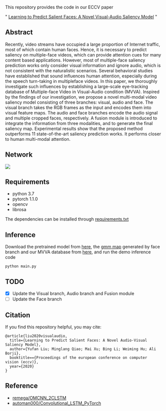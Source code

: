 This repository provides the code in our ECCV paper 

"
[Learning to Predict Salient Faces: A Novel Visual-Audio Saliency Model](https://www.ecva.net/papers/eccv_2020/papers_ECCV/papers/123650409.pdf)
"

## Abstract
Recently, video streams have occupied a large proportion of
Internet traffic, most of which contain human faces. Hence, it is necessary to predict saliency on multiple-face videos, which can provide
attention cues for many content based applications. However, most of
multiple-face saliency prediction works only consider visual information
and ignore audio, which is not consistent with the naturalistic scenarios. Several behavioral studies have established that sound influences
human attention, especially during the speech turn-taking in multipleface videos. In this paper, we thoroughly investigate such influences by
establishing a large-scale eye-tracking database of Multiple-face Video in
Visual-Audio condition (MVVA). Inspired by the findings of our investigation, we propose a novel multi-modal video saliency model consisting
of three branches: visual, audio and face. The visual branch takes the
RGB frames as the input and encodes them into visual feature maps. The audio and face branches encode the audio signal and multiple
cropped faces, respectively. A fusion module is introduced to integrate
the information from three modalities, and to generate the final saliency
map. Experimental results show that the proposed method outperforms
11 state-of-the-art saliency prediction works. It performs closer to human
multi-modal attention.

## Network
![](https://github.com/MinglangQiao/visual_audio_saliency/blob/main/data/network.png)

## Requirements
* python 3.7
* pytorch 1.1.0
* opencv 
* librosa

The dependencies can be installed through [requirements.txt](https://github.com/MinglangQiao/visual_audio_saliency/blob/main/requirements.txt)

## Inference
Download the pretrained model from [here](https://www.dropbox.com/s/j8lu47a5r2upd0a/17_i_video_120_host_207_station_0905_visual_audio_face_modal_cc_0.690_kl_0.8210.pkl?dl=0), the [gmm map](https://www.dropbox.com/s/p2z5e7pwlvfwcbd/resized_gmm.zip?dl=0) generated by face branch and our MVVA database from [here](https://github.com/MinglangQiao/MVVA-Database),
and run the demo inference code
```
python main.py
```

## TODO
- [x] Update the Visual branch, Audio branch and Fusion module 
- [ ] Update the Face branch

## Citation
If you find this repository helpful, you may cite:
```
@article{liu2020visualaudio,
  title={Learning to Predict Salient Faces: A Novel Audio-Visual Saliency Model},
  author={Yufan Liu; Minglang Qiao; Mai Xu; Bing Li; Weiming Hu; Ali Borji},
  booktitle=={Proceedings of the european conference on computer vision (eccv)},
  year={2020}
}
```

## Reference
* [remega/OMCNN_2CLSTM](https://github.com/remega/OMCNN_2CLSTM)
* [automan000/Convolutional_LSTM_PyTorch](https://github.com/automan000/Convolutional_LSTM_PyTorch)
